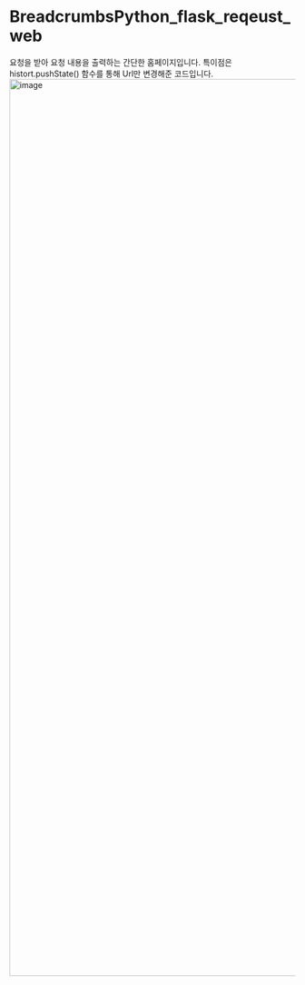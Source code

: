 # BreadcrumbsPython_flask_reqeust_web

요청을 받아 요청 내용을 출력하는 간단한 홈페이지입니다.
특이점은 histort.pushState() 함수를 통해 Url만 변경해준 코드입니다.
<img width="1581" alt="image" src="https://github.com/zzzangmans1/Python_flask_reqeust_web/assets/52357235/471b43ad-a2b1-4914-85c3-93b0dd2698c6">
